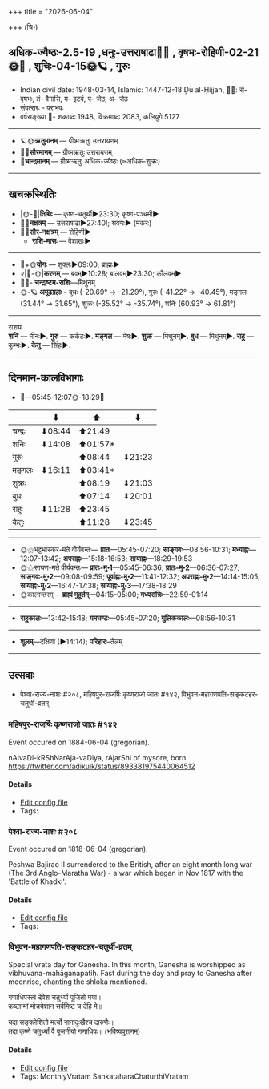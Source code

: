+++
title = "2026-06-04"

+++
(चि॰)
## अधिक-ज्यैष्ठः-2.5-19  ,धनुः-उत्तराषाढा🌛🌌  ,  वृषभः-रोहिणी-02-21🌞🌌  ,  शुचिः-04-15🌞🪐  , गुरुः
- Indian civil date: 1948-03-14, Islamic: 1447-12-18 Ḏū al-Ḥijjah, 🌌🌞: सं- वृषभः, तं- वैगासि, म- इटवं, प- जेठ, अ- जेठ
- संवत्सरः - पराभवः
- वर्षसङ्ख्या 🌛- शकाब्दः 1948, विक्रमाब्दः 2083, कलियुगे 5127
___________________
- 🪐🌞**ऋतुमानम्** — ग्रीष्मऋतुः उत्तरायणम्
- 🌌🌞**सौरमानम्** — ग्रीष्मऋतुः उत्तरायणम्
- 🌛**चान्द्रमानम्** — ग्रीष्मऋतुः अधिक-ज्यैष्ठः (≈अधिक-शुक्रः)
___________________


## खचक्रस्थितिः
- |🌞-🌛|**तिथिः** — कृष्ण-चतुर्थी►23:30; कृष्ण-पञ्चमी►  
- 🌌🌛**नक्षत्रम्** — उत्तराषाढा►27:40!; श्रवणः► (मकरः)  
- 🌌🌞**सौर-नक्षत्रम्** — रोहिणी►  
  - **राशि-मासः** — वैशाखः► 
___________________
- 🌛+🌞**योगः** — शुक्लः►09:00; ब्राह्मः►  
- २|🌛-🌞|**करणम्** — बवम्►10:28; बालवम्►23:30; कौलवम्►  
- 🌌🌛- **चन्द्राष्टम-राशिः**—मिथुनम्  
- 🌞-🪐 **अमूढग्रहाः** - बुधः (-20.69° → -21.29°), गुरुः (-41.22° → -40.45°), मङ्गलः (31.44° → 31.65°), शुक्रः (-35.52° → -35.74°), शनिः (60.93° → 61.81°)
___________________
राशयः  
**शनि** — मीनः►. **गुरु** — कर्कटः►. **मङ्गल** — मेषः►. **शुक्र** — मिथुनम्►. **बुध** — मिथुनम्►. **राहु** — कुम्भः►. **केतु** — सिंहः►. 
___________________


## दिनमान-कालविभागाः
- 🌅—05:45-12:07🌞-18:29🌇  

|      |⬇     |⬆     |⬇     |
|------|-----|-----|------|
|चन्द्रः|⬇08:44 |⬆21:49 |     |
|शनिः   |⬇14:08 |⬆01:57*|     |
|गुरुः  |     |⬆08:44 |⬇21:23 |
|मङ्गलः |⬇16:11 |⬆03:41*|     |
|शुक्रः |     |⬆08:19 |⬇21:03 |
|बुधः   |     |⬆07:14 |⬇20:01 |
|राहुः  |⬇11:28 |⬆23:45 |     |
|केतुः  |     |⬆11:28 |⬇23:45 |
___________________
- 🌞⚝भट्टभास्कर-मते वीर्यवन्तः— **प्रातः**—05:45-07:20; **साङ्गवः**—08:56-10:31; **मध्याह्नः**—12:07-13:42; **अपराह्णः**—15:18-16:53; **सायाह्नः**—18:29-19:53  
- 🌞⚝सायण-मते वीर्यवन्तः— **प्रातः-मु॰1**—05:45-06:36; **प्रातः-मु॰2**—06:36-07:27; **साङ्गवः-मु॰2**—09:08-09:59; **पूर्वाह्णः-मु॰2**—11:41-12:32; **अपराह्णः-मु॰2**—14:14-15:05; **सायाह्नः-मु॰2**—16:47-17:38; **सायाह्नः-मु॰3**—17:38-18:29  
- 🌞कालान्तरम्— **ब्राह्मं मुहूर्तम्**—04:15-05:00; **मध्यरात्रिः**—22:59-01:14  
___________________
- **राहुकालः**—13:42-15:18; **यमघण्टः**—05:45-07:20; **गुलिककालः**—08:56-10:31  
___________________
- **शूलम्**—दक्षिणा (►14:14); **परिहारः**–तैलम्  
___________________

## उत्सवाः
- पेश्वा-राज्य-नाशः #२०८, महिषपुर-राजर्षिः कृष्णराजो जातः #१४२, विभुवन-महागणपति-सङ्कटहर-चतुर्थी-व्रतम्
### महिषपुर-राजर्षिः कृष्णराजो जातः #१४२

Event occured on 1884-06-04 (gregorian). 

nAlvaDi-kRShNarAja-vaDiya, rAjarShi of mysore, born https://twitter.com/adikulk/status/893381975440064512

#### Details
- [Edit config file](https://github.com/jyotisham/adyatithi/blob/master/mahApuruSha/xatra-later/gregorian/day/06/04/mahiShapura-rAjarSiH_kRSNarAjo_jAtaH.toml)
- Tags: 


### पेश्वा-राज्य-नाशः #२०८

Event occured on 1818-06-04 (gregorian). 

Peshwa Bajirao II surrendered to the British, after an eight month long war (The 3rd Anglo-Maratha War) - a war which began in Nov 1817 with the 'Battle of Khadki'.

#### Details
- [Edit config file](https://github.com/jyotisham/adyatithi/blob/master/mahApuruSha/xatra-later/gregorian/day/06/04/peshvA-rAjya-nAshaH.toml)
- Tags: 


### विभुवन-महागणपति-सङ्कटहर-चतुर्थी-व्रतम्



Special vrata day for Ganesha. In this month, Ganesha is worshipped as vibhuvana-mahāgaṇapatiḥ. Fast during the day and pray to Ganesha after moonrise, chanting the shloka mentioned.

गणाधिपस्त्वं देवेश चतुर्थ्यां पूजितो मया।  
कष्टान्मां मोचयेशान सर्वमिष्टं च देहि मे॥  
  
यदा सङ्क्लेशितो मर्त्यो नानादुःखैश्च दारुणैः।  
तदा कृष्णे चतुर्थ्यां वै पूजनीयो गणाधिपः॥ (भविष्यपुराणम्)



#### Details
- [Edit config file](https://github.com/jyotisham/adyatithi/blob/master/devatA/gaNapati/description_only/vibhuvana-mahAgaNapati_saGkaTahara-caturthI-vratam.toml)
- Tags: MonthlyVratam SankataharaChaturthiVratam


